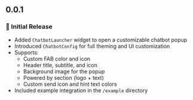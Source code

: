 ## 0.0.1

### 🎉 Initial Release

- Added `ChatbotLauncher` widget to open a customizable chatbot popup
- Introduced `ChatbotConfig` for full theming and UI customization
- Supports:
  - Custom FAB color and icon
  - Header title, subtitle, and icon
  - Background image for the popup
  - Powered by section (logo + text)
  - Custom send icon and hint text colors
- Included example integration in the `/example` directory
